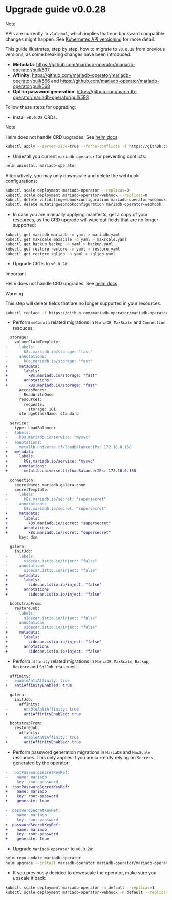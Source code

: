 # Upgrade guide v0.0.28

> [!NOTE]  
> APIs are currently in `v1alpha1`, which implies that non backward compatible changes might happen. See [Kubernetes API versioning](https://kubernetes.io/docs/reference/using-api/#api-versioning) for more detail.

This guide illustrates, step by step, how to migrate to `v0.0.28` from previous versions, as some breaking changes have been introduced:

- __Metadata__: https://github.com/mariadb-operator/mariadb-operator/pull/537
- __Affinity__: https://github.com/mariadb-operator/mariadb-operator/pull/566 and https://github.com/mariadb-operator/mariadb-operator/pull/568
- __Opt-in password generation__: https://github.com/mariadb-operator/mariadb-operator/pull/598

Follow these steps for upgrading:

- Install `v0.0.28` CRDs:
> [!NOTE]  
> Helm does not handle CRD upgrades. See [helm docs](https://helm.sh/docs/chart_best_practices/custom_resource_definitions/#some-caveats-and-explanations).

```bash
kubectl apply --server-side=true --force-conflicts -f https://github.com/mariadb-operator/mariadb-operator/releases/download/helm-chart-0.28.0/crds.yaml
```


- Uninstall you current `mariadb-operator` for preventing conflicts:
```bash
helm uninstall mariadb-operator
```
Alternatively, you may only downscale and delete the webhook configurations:
```bash
kubectl scale deployment mariadb-operator --replicas=0
kubectl scale deployment mariadb-operator-webhook --replicas=0
kubectl delete validatingwebhookconfiguration mariadb-operator-webhook
kubectl delete mutatingwebhookconfiguration mariadb-operator-webhook
```

- In case you are manually applying manifests, get a copy of your resources, as the CRD upgrade will wipe out fields that are no longer supported:
```bash
kubectl get mariadb mariadb -o yaml > mariadb.yaml
kubectl get maxscale maxscale -o yaml > maxscale.yaml
kubectl get backup backup -o yaml > backup.yaml
kubectl get restore restore -o yaml > restore.yaml
kubectl get restore sqljob -o yaml > sqljob.yaml
```

- Upgrade CRDs to `v0.0.28`:
> [!IMPORTANT]  
> Helm does not handle CRD upgrades. See [helm docs](https://helm.sh/docs/chart_best_practices/custom_resource_definitions/#some-caveats-and-explanations).

> [!WARNING]  
> This step will delete fields that are no longer supported in your resources.
```bash
kubectl replace -f https://github.com/mariadb-operator/mariadb-operator/releases/download/helm-chart-0.28.0/crds.yaml
```

- Perform `metadata` related migrations in `MariaDB`, `MaxScale` and `Connection` resouces:
```diff
  storage:
    volumeClaimTemplate:
-     labels:
-       k8s.mariadb.io/storage: "fast"
-     annotations:
-       k8s.mariadb.io/storage: "fast"
+     metadata:
+       labels:
+         k8s.mariadb.io/storage: "fast"
+       annotations:
+         k8s.mariadb.io/storage: "fast"
      accessModes:
      - ReadWriteOnce
      resources:
        requests:
          storage: 1Gi
      storageClassName: standard

  service:
    type: LoadBalancer
-   labels:
-     k8s.mariadb.io/service: "mysvc"
-   annotations:
-     metallb.universe.tf/loadBalancerIPs: 172.18.0.150
+   metadata:
+     labels:
+       k8s.mariadb.io/service: "mysvc"
+     annotations:
+       metallb.universe.tf/loadBalancerIPs: 172.18.0.150

  connection:
    secretName: mariadb-galera-conn
    secretTemplate:
-     labels:
-       k8s.mariadb.io/secret: "supersecret"
-     annotations:
-       k8s.mariadb.io/secret: "supersecret"
+     metadata:
+       labels:
+         k8s.mariadb.io/secret: "supersecret"
+       annotations:
+         k8s.mariadb.io/secret: "supersecret"
      key: dsn

  galera:
    initJob:
-     labels:
-       sidecar.istio.io/inject: "false"
-     annotations
-       sidecar.istio.io/inject: "false"
+     metadata:
+       labels:
+         sidecar.istio.io/inject: "false"
+       annotations
+         sidecar.istio.io/inject: "false"

  bootstrapFrom:
    restoreJob:
-     labels:
-       sidecar.istio.io/inject: "false"
-     annotations
-       sidecar.istio.io/inject: "false"
+     metadata:
+       labels:
+         sidecar.istio.io/inject: "false"
+       annotations
+         sidecar.istio.io/inject: "false"
```

- Perform `affinity` related migrations in `MariaDB`, `MaxScale`, `Backup`, `Restore` and `SqlJob` resources:
```diff
  affinity:
-   enableAntiAffinity: true
+   antiAffinityEnabled: true

  galera:
    initJob:
      affinity:
-       enableAntiAffinity: true
+       antiAffinityEnabled: true

  bootstrapFrom:
    restoreJob:
      affinity:
-       enableAntiAffinity: true
+       antiAffinityEnabled: true
```

- Perform password generation migrations in `MariaDB` and `MaxScale` resources. This only applies if you are currently relying on `Secrets` generated by the operator:
```diff
-  rootPasswordSecretKeyRef:
-    name: mariadb
-    key: root-password
+  rootPasswordSecretKeyRef:
+    name: mariadb
+    key: root-password
+    generate: true

-  passwordSecretKeyRef:
-    name: mariadb
-    key: root-password
+  passwordSecretKeyRef:
+    name: mariadb
+    key: root-password
+    generate: true
```
 
-  Upgrade `mariadb-operator` to `v0.0.28`:
```bash 
helm repo update mariadb-operator
helm upgrade --install mariadb-operator mariadb-operator/mariadb-operator --version 0.28.0 
```

- If you previously decided to downscale the operator, make sure you upscale it back:
```bash
kubectl scale deployment mariadb-operator -n default --replicas=1
kubectl scale deployment mariadb-operator-webhook -n default --replicas=1
```